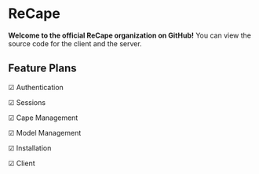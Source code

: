 # ReCape
**Welcome to the official ReCape organization on GitHub!** You can view the source code for the client and the server.

## Feature Plans
☑ Authentication

☑ Sessions

☑ Cape Management

☑ Model Management

☑ Installation

☑ Client
